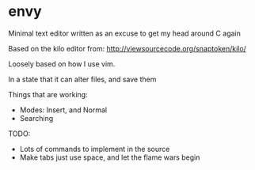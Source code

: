 # envy

Minimal text editor written as an excuse to get my head around C again

Based on the kilo editor from:
http://viewsourcecode.org/snaptoken/kilo/

Loosely based on how I use vim.

In a state that it can alter files, and save them

Things that are working:
* Modes: Insert, and Normal
* Searching

TODO:
* Lots of commands to implement in the source
* Make tabs just use space, and let the flame wars begin
